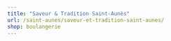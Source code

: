 ```yaml
---
title: "Saveur & Tradition Saint-Aunès"
url: /saint-aunes/saveur-et-tradition-saint-aunes/
shop: boulangerie
---
```

